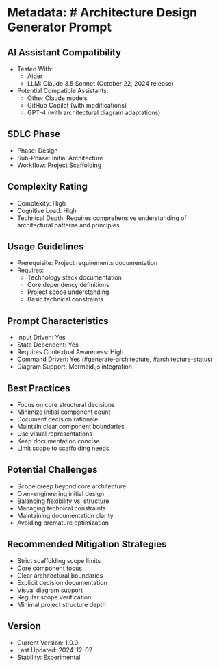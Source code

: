 # Metadata: # Architecture Design Generator Prompt

## AI Assistant Compatibility
- Tested With: 
  * Aider
  * LLM: Claude 3.5 Sonnet (October 22, 2024 release)
- Potential Compatible Assistants: 
  * Other Claude models
  * GitHub Copilot (with modifications)
  * GPT-4 (with architectural diagram adaptations)

## SDLC Phase
- Phase: Design
- Sub-Phase: Initial Architecture
- Workflow: Project Scaffolding

## Complexity Rating
- Complexity: High
- Cognitive Load: High
- Technical Depth: Requires comprehensive understanding of architectural patterns and principles

## Usage Guidelines
- Prerequisite: Project requirements documentation
- Requires: 
  * Technology stack documentation
  * Core dependency definitions
  * Project scope understanding
  * Basic technical constraints

## Prompt Characteristics
- Input Driven: Yes
- State Dependent: Yes
- Requires Contextual Awareness: High
- Command Driven: Yes (#generate-architecture, #architecture-status)
- Diagram Support: Mermaid.js integration

## Best Practices
- Focus on core structural decisions
- Minimize initial component count
- Document decision rationale
- Maintain clear component boundaries
- Use visual representations
- Keep documentation concise
- Limit scope to scaffolding needs

## Potential Challenges
- Scope creep beyond core architecture
- Over-engineering initial design
- Balancing flexibility vs. structure
- Managing technical constraints
- Maintaining documentation clarity
- Avoiding premature optimization

## Recommended Mitigation Strategies
- Strict scaffolding scope limits
- Core component focus
- Clear architectural boundaries
- Explicit decision documentation
- Visual diagram support
- Regular scope verification
- Minimal project structure depth

## Version
- Current Version: 1.0.0
- Last Updated: 2024-12-02
- Stability: Experimental
